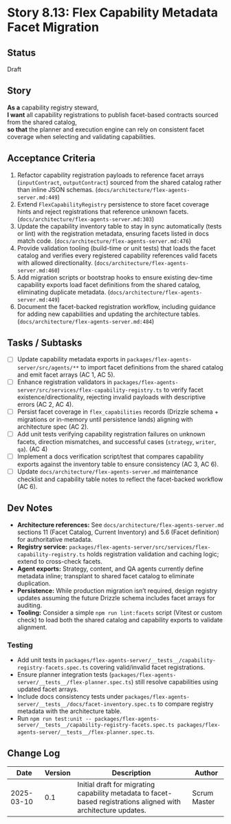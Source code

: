 # Story 8.13: Flex Capability Metadata Facet Migration

## Status
Draft

## Story
**As a** capability registry steward,  
**I want** all capability registrations to publish facet-based contracts sourced from the shared catalog,  
**so that** the planner and execution engine can rely on consistent facet coverage when selecting and validating capabilities.

## Acceptance Criteria
1. Refactor capability registration payloads to reference facet arrays (`inputContract`, `outputContract`) sourced from the shared catalog rather than inline JSON schemas. (`docs/architecture/flex-agents-server.md:449`)
2. Extend `FlexCapabilityRegistry` persistence to store facet coverage hints and reject registrations that reference unknown facets. (`docs/architecture/flex-agents-server.md:303`)
3. Update the capability inventory table to stay in sync automatically (tests or lint) with the registration metadata, ensuring facets listed in docs match code. (`docs/architecture/flex-agents-server.md:476`)
4. Provide validation tooling (build-time or unit tests) that loads the facet catalog and verifies every registered capability references valid facets with allowed directionality. (`docs/architecture/flex-agents-server.md:460`)
5. Add migration scripts or bootstrap hooks to ensure existing dev-time capability exports load facet definitions from the shared catalog, eliminating duplicate metadata. (`docs/architecture/flex-agents-server.md:449`)
6. Document the facet-backed registration workflow, including guidance for adding new capabilities and updating the architecture tables. (`docs/architecture/flex-agents-server.md:484`)

## Tasks / Subtasks
- [ ] Update capability metadata exports in `packages/flex-agents-server/src/agents/**` to import facet definitions from the shared catalog and emit facet arrays (AC 1, AC 5).
- [ ] Enhance registration validators in `packages/flex-agents-server/src/services/flex-capability-registry.ts` to verify facet existence/directionality, rejecting invalid payloads with descriptive errors (AC 2, AC 4).
- [ ] Persist facet coverage in `flex_capabilities` records (Drizzle schema + migrations or in-memory until persistence lands) aligning with architecture spec (AC 2).
- [ ] Add unit tests verifying capability registration failures on unknown facets, direction mismatches, and successful cases (`strategy`, `writer`, `qa`). (AC 4)
- [ ] Implement a docs verification script/test that compares capability exports against the inventory table to ensure consistency (AC 3, AC 6).
- [ ] Update `docs/architecture/flex-agents-server.md` maintenance checklist and capability table notes to reflect the facet-backed workflow (AC 6).

## Dev Notes
- **Architecture references:** See `docs/architecture/flex-agents-server.md` sections 11 (Facet Catalog, Current Inventory) and 5.6 (Facet definition) for authoritative metadata.
- **Registry service:** `packages/flex-agents-server/src/services/flex-capability-registry.ts` holds registration validation and caching logic; extend to cross-check facets.
- **Agent exports:** Strategy, content, and QA agents currently define metadata inline; transplant to shared facet catalog to eliminate duplication.
- **Persistence:** While production migration isn’t required, design registry updates assuming the future Drizzle schema includes facet arrays for auditing.
- **Tooling:** Consider a simple `npm run lint:facets` script (Vitest or custom check) to load both the shared catalog and capability exports to validate alignment.

### Testing
- Add unit tests in `packages/flex-agents-server/__tests__/capability-registry-facets.spec.ts` covering valid/invalid facet registrations.
- Ensure planner integration tests (`packages/flex-agents-server/__tests__/flex-planner.spec.ts`) still resolve capabilities using updated facet arrays.
- Include docs consistency tests under `packages/flex-agents-server/__tests__/docs/facet-inventory.spec.ts` to compare registry metadata with the architecture table.
- Run `npm run test:unit -- packages/flex-agents-server/__tests__/capability-registry-facets.spec.ts packages/flex-agents-server/__tests__/flex-planner.spec.ts`.

## Change Log
| Date | Version | Description | Author |
|------|---------|-------------|--------|
| 2025-03-10 | 0.1 | Initial draft for migrating capability metadata to facet-based registrations aligned with architecture updates. | Scrum Master |
